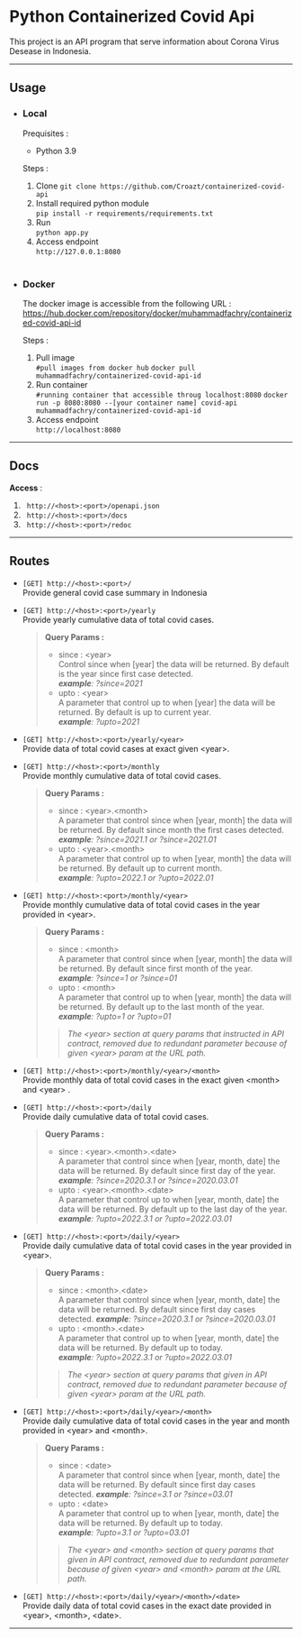 # **Python Containerized Covid Api**

This project is an API program that serve information about Corona Virus Desease in Indonesia.

---
## **Usage**
* ### **Local**
    Prequisites :  
     - Python 3.9  
    
    Steps :      
    1. Clone
        `git clone https://github.com/Croazt/containerized-covid-api`
    2. Install required python module  
        `pip install -r requirements/requirements.txt`
    3. Run  
        `python app.py` 
    4. Access endpoint  
        `http://127.0.0.1:8080`  
        <br>
* ### **Docker**
    The docker image is accessible from the following URL : https://hub.docker.com/repository/docker/muhammadfachry/containerized-covid-api-id

    Steps :
    1. Pull image  
        `#pull images from docker hub`
        `docker pull muhammadfachry/containerized-covid-api-id`
    2. Run container  
        `#running container that accessible throug localhost:8080`
        `docker run -p 8080:8080 --[your container name] covid-api  muhammadfachry/containerized-covid-api-id`
    3. Access endpoint  
        `http://localhost:8080`
---
## **Docs**
**Access** :  
1. ` http://<host>:<port>/openapi.json`  
2. ` http://<host>:<port>/docs`  
3. ` http://<host>:<port>/redoc`  
---
## **Routes**
* `[GET] http://<host>:<port>/`   
    Provide general covid case summary in Indonesia

* `[GET] http://<host>:<port>/yearly`  
    Provide yearly cumulative data of total covid cases. 
    >**Query Params :**
    > - since : \<year>    
     Control since when [year] the data will be returned. By default is the year since first case detected.  
    ***example**: ?since=2021*
    >- upto : \<year>   
     A parameter that control up to when [year] the data will be returned. By default is up to current year.  
    ***example**: ?upto=2021*
* `[GET] http://<host>:<port>/yearly/<year>`  
    Provide data of total covid cases at exact given \<year>. 
* `[GET] http://<host>:<port>/monthly`  
    Provide monthly cumulative data of total covid cases. 
    >**Query Params :**
    > - since : \<year>.\<month>    
     A parameter that control since when [year, month] the data will be returned. By default since month the first cases detected.  
    ***example**: ?since=2021.1 or ?since=2021.01*
    >- upto : \<year>.\<month>   
     A parameter that control up to when [year, month] the data will be returned. By default up to current month.  
    ***example**: ?upto=2022.1 or ?upto=2022.01*
* `[GET] http://<host>:<port>/monthly/<year>`  
    Provide monthly cumulative data of total covid cases in the year provided in \<year>. 
    >**Query Params :**
    > - since : \<month>   
     A parameter that control since when [year, month] the data will be returned. By default since first month of the year.   
    ***example**: ?since=1 or ?since=01*
    >- upto : \<month>   
     A parameter that control up to when [year, month] the data will be returned. By default up to the last month of the year.  
    ***example**: ?upto=1 or ?upto=01*
    >> *The \<year> section at query params that instructed in API contract, removed due to redundant parameter because of given \<year> param at the URL path.*      
* `[GET] http://<host>:<port>/monthly/<year>/<month>`  
    Provide monthly data of total covid cases in the exact given \<month> and \<year> .   
* `[GET] http://<host>:<port>/daily`  
    Provide daily cumulative data of total covid cases.  
    >**Query Params :**
    > - since : \<year>.\<month>.\<date>    
     A parameter that control since when [year, month, date] the data will be returned. By default since first day of the year.  
    ***example**: ?since=2020.3.1 or ?since=2020.03.01*
    >- upto : \<year>.\<month>.\<date>   
     A parameter that control up to when [year, month, date] the data will be returned. By default up to the last day of the year.  
    ***example**: ?upto=2022.3.1 or ?upto=2022.03.01*
* `[GET] http://<host>:<port>/daily/<year>`  
    Provide daily cumulative data of total covid cases in the year provided in \<year>. 
    >**Query Params :**
    > - since : \<month>.\<date>   
     A parameter that control since when [year, month, date] the data will be returned. By default since first day cases detected.  ***example**: ?since=2020.3.1 or ?since=2020.03.01*
    >- upto : \<month>.\<date>   
     A parameter that control up to when [year, month, date] the data will be returned. By default up to today.   
    ***example**: ?upto=2022.3.1 or ?upto=2022.03.01*
    >> *The \<year> section at query params that given in API contract, removed due to redundant parameter because of given \<year> param at the URL path.*  
* `[GET] http://<host>:<port>/daily/<year>/<month>`  
    Provide daily cumulative data of total covid cases in the year and month provided in \<year> and \<month>. 
    >**Query Params :**
    > - since : \<date>   
     A parameter that control since when [year, month, date] the data will be returned. By default since first day cases detected.  ***example**: ?since=3.1 or ?since=03.01*
    >- upto : \<date>   
     A parameter that control up to when [year, month, date] the data will be returned. By default up to today.   
    ***example**: ?upto=3.1 or ?upto=03.01*
    >> *The \<year> and \<month> section at query params that given in API contract, removed due to redundant parameter because of given \<year> and \<month> param at the URL path.*  
* `[GET] http://<host>:<port>/daily/<year>/<month>/<date>`  
    Provide daily data of total covid cases in the exact date provided in \<year>, \<month>, \<date>. 
---

